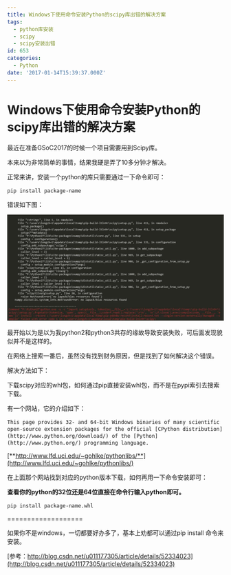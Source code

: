 ```yaml
---
title: Windows下使用命令安装Python的scipy库出错的解决方案
tags:
  - python库安装
  - scipy
  - scipy安装出错
id: 653
categories:
  - Python
date: '2017-01-14T15:39:37.000Z'
---
```


# Windows下使用命令安装Python的scipy库出错的解决方案

最近在准备GSoC2017的时候一个项目需要用到Scipy库。

本来以为非常简单的事情，结果我硬是弄了10多分钟才解决。

正常来讲，安装一个python的库只需要通过一下命令即可：

```
pip install package-name
```

错误如下图：

[![QQ&#x622A;&#x56FE;20170114112205](https://raw.githubusercontent.com/ankanch/blog/master/images/wp-content/uploads/2017/01/QQ截图20170114112205.jpg)](https://raw.githubusercontent.com/ankanch/blog/master/images/wp-content/uploads/2017/01/QQ截图20170114112205.jpg)

最开始以为是以为我python2和python3共存的缘故导致安装失败，可后面发现貌似并不是这样的。

在网络上搜索一番后，虽然没有找到财务原因，但是找到了如何解决这个错误。

解决方法如下：

下载scipy对应的whl包，如何通过pip直接安装whl包，而不是在pypi索引去搜索下载。

有一个网站，它的介绍如下：

```
This page provides 32- and 64-bit Windows binaries of many scientific open-source extension packages for the official [CPython distribution](http://www.python.org/download/) of the [Python](http://www.python.org/) programming language.
```

[**http://www.lfd.uci.edu/~gohlke/pythonlibs/**](http://www.lfd.uci.edu/~gohlke/pythonlibs/)

在上面那个网站找到对应的python版本下载，如何再用一下命令安装即可：

**查看你的python的32位还是64位直接在命令行输入python即可。**

```
pip install package-name.whl
```

===================

如果你不是windows，一切都要好办多了，基本上劝都可以通过pip install 命令来安装。

[参考：http://blog.csdn.net/u011177305/article/details/52334023](http://blog.csdn.net/u011177305/article/details/52334023)

